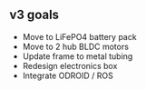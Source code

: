 
v3 goals
--------

* Move to LiFePO4 battery pack
* Move to 2 hub BLDC motors
* Update frame to metal tubing
* Redesign electronics box
* Integrate ODROID / ROS
